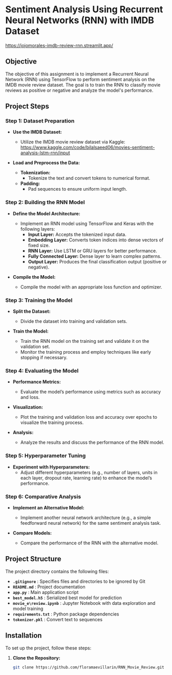 # Sentiment Analysis Using Recurrent Neural Networks (RNN) with IMDB Dataset

https://jojomorales-imdb-review-rnn.streamlit.app/

## Objective

The objective of this assignment is to implement a Recurrent Neural Network (RNN) using TensorFlow to perform sentiment analysis on the IMDB movie review dataset. The goal is to train the RNN to classify movie reviews as positive or negative and analyze the model's performance.

## Project Steps

### Step 1: Dataset Preparation

- **Use the IMDB Dataset:**
  - Utilize the IMDB movie review dataset via Kaggle: https://www.kaggle.com/code/bilalsaeed06/movies-sentiment-analysis-lstm-rnn/input

- **Load and Preprocess the Data:**
  - **Tokenization:**
    - Tokenize the text and convert tokens to numerical format.
  - **Padding:**
    - Pad sequences to ensure uniform input length.

### Step 2: Building the RNN Model

- **Define the Model Architecture:**
  - Implement an RNN model using TensorFlow and Keras with the following layers:
    - **Input Layer:** Accepts the tokenized input data.
    - **Embedding Layer:** Converts token indices into dense vectors of fixed size.
    - **RNN Layer:** Use LSTM or GRU layers for better performance.
    - **Fully Connected Layer:** Dense layer to learn complex patterns.
    - **Output Layer:** Produces the final classification output (positive or negative).

- **Compile the Model:**
  - Compile the model with an appropriate loss function and optimizer.

### Step 3: Training the Model

- **Split the Dataset:**
  - Divide the dataset into training and validation sets.

- **Train the Model:**
  - Train the RNN model on the training set and validate it on the validation set.
  - Monitor the training process and employ techniques like early stopping if necessary.

### Step 4: Evaluating the Model

- **Performance Metrics:**
  - Evaluate the model’s performance using metrics such as accuracy and loss.

- **Visualization:**
  - Plot the training and validation loss and accuracy over epochs to visualize the training process.

- **Analysis:**
  - Analyze the results and discuss the performance of the RNN model.

### Step 5: Hyperparameter Tuning

- **Experiment with Hyperparameters:**
  - Adjust different hyperparameters (e.g., number of layers, units in each layer, dropout rate, learning rate) to enhance the model’s performance.

### Step 6: Comparative Analysis

- **Implement an Alternative Model:**
  - Implement another neural network architecture (e.g., a simple feedforward neural network) for the same sentiment analysis task.

- **Compare Models:**
  - Compare the performance of the RNN with the alternative model.


## Project Structure

The project directory contains the following files:

- **`.gitignore`**           : Specifies files and directories to be ignored by Git
- **`README.md`**            : Project documentation
- **`app.py`**               : Main application script
- **`best_model.h5`**        : Serialized best model for prediction
- **`movie_e\review.ipynb`** : Jupyter Notebook with data exploration and model training
- **`requirements.txt`**     : Python package dependencies
- **`tokenizer.pkl`**        : Convert text to sequences


## Installation

To set up the project, follow these steps:

1. **Clone the Repository:**

   ```bash
   git clone https://github.com/floramaevillarin/RNN_Movie_Review.git
